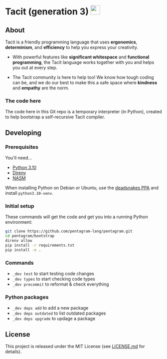 # Tacit (generation 3) <a href="https://tacit-lang.github.io/"><img width="30" height="30" src="art/favicon.svg?raw=true"/></a>

## About

Tacit is a friendly programming language that uses **ergonomics**, **determinism**, and **efficiency** to help you express your creativity.

- With powerful features like **significant whitespace** and **functional programming**, the Tacit language works together with you and helps you out at every step.

- The Tacit community is here to help too! We know how tough coding can be, and we do our best to make this a safe space where **kindness** and **empathy** are the norm.

### The code here

The code here in this Git repo is a temporary interpreter (in Python), created to help bootstrap a self-recursive Tacit compiler.

## Developing

### Prerequisites

You'll need...
- [Python 3.10](https://www.python.org/downloads)
- [Direnv](https://direnv.net/)
- [NASM](https://www.nasm.us/)

When installing Python on Debian or Ubuntu, use the [deadsnakes PPA](https://launchpad.net/~deadsnakes/+archive/ubuntu/ppa) and install `python3.10-venv`.

### Initial setup

These commands will get the code and get you into a running Python environment:

```bash
git clone https://github.com/pentagram-lang/pentagram.git
cd pentagram/bootstrap
direnv allow
pip install -r requirements.txt
pip install -e .
```

### Commands

- `_dev test` to start testing code changes
- `_dev types` to start checking code types
- `_dev precommit` to reformat & check everything

### Python packages

- `_dev deps add` to add a new package
- `_dev deps outdated` to list outdated packages
- `_dev deps upgrade` to updage a package

## License

This project is released under the MIT License (see [LICENSE.md](LICENSE.md) for details).
